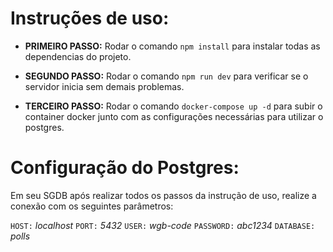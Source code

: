 # Instruções de uso:

- **PRIMEIRO PASSO:** Rodar o comando `npm install` para instalar todas as dependencias do projeto.

- **SEGUNDO PASSO:** Rodar o comando `npm run dev` para verificar se o servidor inicia sem demais problemas.

- **TERCEIRO PASSO:** Rodar o comando `docker-compose up -d` para subir o container docker junto com as configurações necessárias para utilizar o postgres.

# Configuração do Postgres:

Em seu SGDB após realizar todos os passos da instrução de uso, realize a conexão com os seguintes parâmetros:

`HOST:` *localhost*
`PORT:` *5432*
`USER:` *wgb-code*
`PASSWORD:` *abc1234*
`DATABASE:` *polls*
